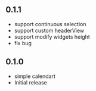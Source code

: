 <!--
 * @Author: zhengzeqin
 * @Date: 2022-07-24 16:01:24
 * @LastEditTime: 2022-08-04 16:59:12
 * @Description: 日历组件
-->

## 0.1.1

* support continuous selection
* support custom headerView 
* support modify widgets height
* fix bug

## 0.1.0

* simple calendart
* Initial release